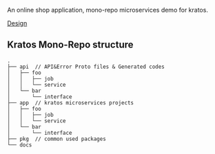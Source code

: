 An online shop application, mono-repo microservices demo for kratos.

[Design](design.md)

## Kratos Mono-Repo structure
```
.
├── api  // API&Error Proto files & Generated codes
│   ├── foo
│   │   ├── job
│   │   └── service
│   └── bar
│       └── interface
├── app  // kratos microservices projects
│   ├── foo
│   │   ├── job
│   │   └── service
│   └── bar
│       └── interface
├── pkg  // common used packages
└── docs

```
